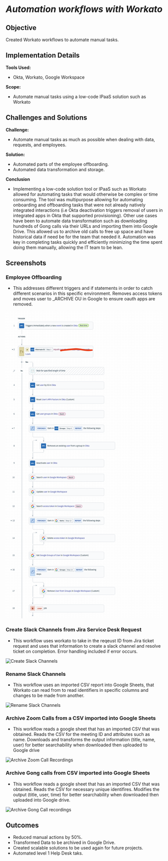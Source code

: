 # *Automation workflows with Workato*

## Objective
Created Workato workflows to automate manual tasks.

## Implementation Details
**Tools Used:** 
- Okta, Workato, Google Workspace

**Scope:** 
- Automate manual tasks using a low-code IPaaS solution such as Workato

## Challenges and Solutions
**Challenge:** 
- Automate manual tasks as much as possible when dealing with data, requests, and employees.

**Solution:** 
- Automated parts of the employee offboarding.
- Automated data transformation and storage.

**Conclusion**
- Implementing a low-code solution tool or IPaaS such as Workato allowed for automating tasks that would otherwise be complex or time consuming. The tool was multipurpose allowing for automating onboarding and offboarding tasks that were not already natively integrated interactions (i.e Okta deactivation triggers removal of users in integrated apps in Okta that supported provisioning). Other use cases have been to automate data transformation such as downloading hundreds of Gong calls via their URLs and importing them into Google Drive. This allowed us to archive old calls to free up space and have historical data if need be for the team that needed it. Automation was key in completing tasks quickly and efficiently minimizing the time spent doing them manually, allowing the IT team to be lean.

## Screenshots

### Employee Offboarding
- This addresses different triggers and if statements in order to catch different scenarios in this specific environment. Removes access tokens and moves user to _ARCHIVE OU in Google to ensure oauth apps are removed.

![Employee Offboarding Workato](Workato_Images/workato-employee-offboarding.png)

### Create Slack Channels from Jira Service Desk Request
- This workflow uses workato to take in the reqeust ID from Jira ticket request and uses that information to create a slack channel and resolve ticket on completion. Error handling included if error occurs.

![Create Slack Channels](Workato_Images/automation-create-slack-channels.png)

### Rename Slack Channels
- This workflow uses an imported CSV report into Google Sheets, that Workato can read from to read identifiers in specific columns and changes to be made from another.

![Rename Slack Channels](Workato_Images/automation-slack-channel-rename.png)

### Archive Zoom Calls from a CSV imported into Google Sheets
- This workflow reads a google sheet that has an imported CSV that was obtained. Reads the CSV for the meeting ID and attributes such as name. Downloads and transforms the output information (title, name, user) for better searchability when downloaded then uploaded to Google drive

![Archive Zoom Call Recordings](Workato_Images/automation-archive-zoom-calls.png)

### Archive Gong calls from CSV imported into Google Sheets
- This workflow reads a google sheet that has an imported CSV that was obtained. Reads the CSV for necessary unique identifires. Modifies the output (title, user, time) for better searchability when downloaded then uploaded into Google drive.

![Archive Gong Call recordings](Workato_Images/automation-archive-gong-calls.png)

## Outcomes
- Reduced manual actions by 50%.
- Transformed Data to be archived in Google Drive.
- Created scalable solutions to be used again for future projects.
- Automated level 1 Help Desk taks.